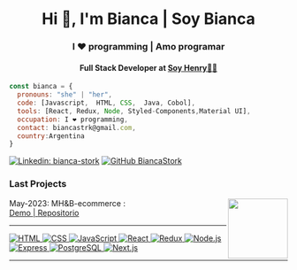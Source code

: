 <h1 align="center">Hi 👋, I'm Bianca | Soy Bianca</h1>
<h3 align="center">I ❤️ programming | Amo programar </h3>
<h4 align="center">Full Stack Developer at <a href="http://www.soyhenry.com">Soy Henry🚀🚀</a></h4>


```javascript
const bianca = {
  pronouns: "she" | "her",
  code: [Javascript,  HTML, CSS,  Java, Cobol],
  tools: [React, Redux, Node, Styled-Components,Material UI],
  occupation: I ❤️ programming,
  contact: biancastrk@gmail.com,
  country:Argentina
}
```
[![Linkedin: bianca-stork](https://img.shields.io/badge/-biancastork-blue?style=flat-square&logo=Linkedin&logoColor=white&link=https://www.linkedin.com/in/bianca-stork/)](https://www.linkedin.com/in/bianca-stork/)
[![GitHub BiancaStork](https://img.shields.io/github/followers/BiancaStork?label=follow&style=social)](https://github.com/BiancaStork)

<h3>Last Projects</h3>
  <img src="Celu.gif" align="right" width="108"/>
<p>May-2023: MH&B-ecommerce : </br>
<a href="https://momhomeandbaby.netlify.app/">Demo | <a href="https://github.com/Henry-Proyecto-Firnal-P-10b/vite-front-PF"> Repositorio</p>

<hr></hr>

![HTML](https://img.shields.io/badge/-HTML-E34F26?style=for-the-badge&logo=html5&logoColor=FAFAFA)
![CSS](https://img.shields.io/badge/-CSS-1572B6?style=for-the-badge&logo=css3&logoColor=FAFAFA)
![JavaScript](https://img.shields.io/badge/-JavaScript-F7DF1E?style=for-the-badge&logo=javascript&logoColor=333)
![React](https://img.shields.io/badge/-React-61DAFB?style=for-the-badge&logo=react&logoColor=333)
![Redux](https://img.shields.io/badge/-Redux-764ABC?style=for-the-badge&logo=redux&logoColor=FAFAFA)
![Node.js](https://img.shields.io/badge/-Node.js-339933?style=for-the-badge&logo=node.js&logoColor=FAFAFA)
![Express](https://img.shields.io/badge/-Express-FAFAFA?style=for-the-badge&logo=express&logoColor=333)
![PostgreSQL](https://img.shields.io/badge/-PostgreSQL-0064a5?style=for-the-badge&logo=postgresql&logoColor=FAFAFA)
![Next.js](https://img.shields.io/badge/-Next.js-FAFAFA?style=for-the-badge&logo=next.js&logoColor=333)
<hr></hr>








